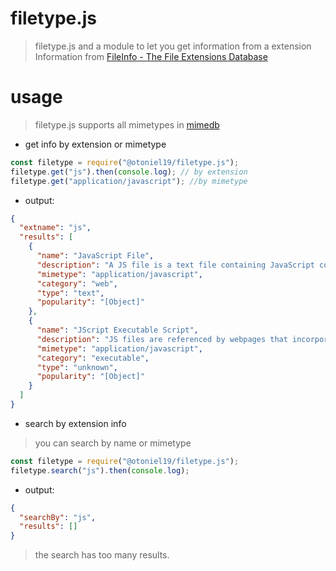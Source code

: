 # filetype.js

> filetype.js and a module to let you get information from a extension
> <br>
> Information from [FileInfo - The File Extensions Database](https://fileinfo.com)

# usage

> filetype.js supports all mimetypes in [mimedb](https://raw.githubusercontent.com/jshttp/mime-db/master/db.json)

- get info by extension or mimetype

```js
const filetype = require("@otoniel19/filetype.js");
filetype.get("js").then(console.log); // by extension
filetype.get("application/javascript"); //by mimetype
```

- output:

```json
{
  "extname": "js",
  "results": [
    {
      "name": "JavaScript File",
      "description": "A JS file is a text file containing JavaScript code that is used to execute JavaScript instructions in webpages. It may include functions that open and close windows, validate form fields, enable rollover images, or create dropdown menus.",
      "mimetype": "application/javascript",
      "category": "web",
      "type": "text",
      "popularity": "[Object]"
    },
    {
      "name": "JScript Executable Script",
      "description": "JS files are referenced by webpages that incorporate JavaScript functions. They are usually imported in the or sections of the HTML. JS files are helpful when the same JavaScript code is used in multiple webpages as they allow the different pages to reference the code in the one external JS file.",
      "mimetype": "application/javascript",
      "category": "executable",
      "type": "unknown",
      "popularity": "[Object]"
    }
  ]
}
```

- search by extension info

> you can search by name or mimetype

```js
const filetype = require("@otoniel19/filetype.js");
filetype.search("js").then(console.log);
```

- output:

```json
{
  "searchBy": "js",
  "results": []
}
```

> the search has too many results.

